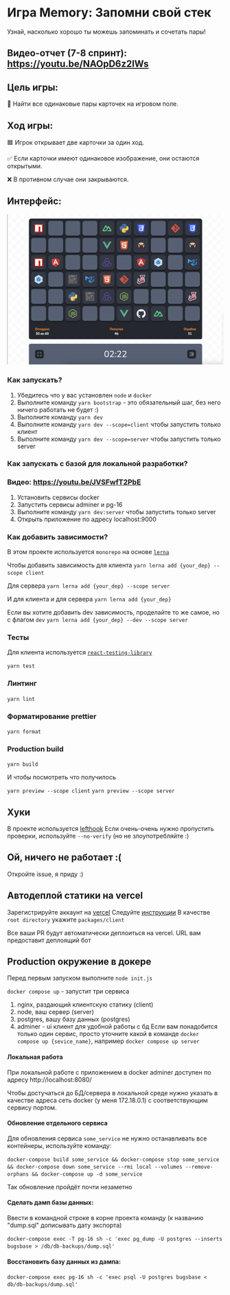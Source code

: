# Игра Memory: Запомни свой стек
Узнай, насколько хорошо ты можешь запоминать и сочетать пары!

## Видео-отчет (7-8 спринт): https://youtu.be/NAOpD6z2IWs

## Цель игры:
🔎 Найти все одинаковые пары карточек на игровом поле.

## Ход игры:

🟦 Игрок открывает две карточки за один ход.

✅ Если карточки имеют одинаковое изображение, они остаются открытыми.

❌ В противном случае они закрываются.

## Интерфейс:

![screenshot](memory-game-interface.png)

### Как запускать?

1. Убедитесь что у вас установлен `node` и `docker`
2. Выполните команду `yarn bootstrap` - это обязательный шаг, без него ничего работать не будет :)
3. Выполните команду `yarn dev`
4. Выполните команду `yarn dev --scope=client` чтобы запустить только клиент
5. Выполните команду `yarn dev --scope=server` чтобы запустить только server

### Как запускать с базой для локальной разработки?

### Видео: https://youtu.be/JVSFwfT2PbE

1. Установить сервисы docker
2. Запустить сервисы adminer и pg-16
3. Выполните команду `yarn dev:server` чтобы запустить только server
4. Открыть приложение по адресу localhost:9000

### Как добавить зависимости?
В этом проекте используется `monorepo` на основе [`lerna`](https://github.com/lerna/lerna)

Чтобы добавить зависимость для клиента
```yarn lerna add {your_dep} --scope client```

Для сервера
```yarn lerna add {your_dep} --scope server```

И для клиента и для сервера
```yarn lerna add {your_dep}```


Если вы хотите добавить dev зависимость, проделайте то же самое, но с флагом `dev`
```yarn lerna add {your_dep} --dev --scope server```


### Тесты

Для клиента используется [`react-testing-library`](https://testing-library.com/docs/react-testing-library/intro/)

```yarn test```

### Линтинг

```yarn lint```

### Форматирование prettier

```yarn format```

### Production build

```yarn build```

И чтобы посмотреть что получилось


`yarn preview --scope client`
`yarn preview --scope server`

## Хуки
В проекте используется [lefthook](https://github.com/evilmartians/lefthook)
Если очень-очень нужно пропустить проверки, используйте `--no-verify` (но не злоупотребляйте :)

## Ой, ничего не работает :(

Откройте issue, я приду :)

## Автодеплой статики на vercel
Зарегистрируйте аккаунт на [vercel](https://vercel.com/)
Следуйте [инструкции](https://vitejs.dev/guide/static-deploy.html#vercel-for-git)
В качестве `root directory` укажите `packages/client`

Все ваши PR будут автоматически деплоиться на vercel. URL вам предоставит деплоящий бот

## Production окружение в докере
Перед первым запуском выполните `node init.js`


`docker compose up` - запустит три сервиса
1. nginx, раздающий клиентскую статику (client)
2. node, ваш сервер (server)
3. postgres, вашу базу данных (postgres)
4. adminer - ui клиент для удобной работы с бд
Если вам понадобится только один сервис, просто уточните какой в команде
`docker compose up {sevice_name}`, например `docker compose up server`

#### Локальная работа
При локальной работе с приложением в docker adminer доступен по адресу http://localhost:8080/

Чтобы достучаться до БД/сервера в локальной среде нужно указать в качестве адреса сеть docker (у меня 172.18.0.1) с соответствующим сервису портом.

#### Обновление отдельного сервиса
Для обновления сервиса `some_service` не нужно останавливать все контейнеры,
используйте команду:

`docker-compose build some_service &&
docker-compose stop some_service &&
docker-compose down some_service --rmi local --volumes --remove-orphans &&
docker-compose up -d some_service`

Так обновление пройдёт почти незаметно

#### Сделать дамп базы данных:

Ввести в командной строке в корне проекта команду
(к названию "dump.sql" дописывать дату экспорта)

`docker-compose exec -T pg-16 sh -c 'exec pg_dump -U postgres --inserts bugsbase > /db/db-backups/dump.sql'`

#### Восстановить базу данных из дампа:

`docker-compose exec pg-16 sh -c 'exec psql -U postgres bugsbase < db/db-backups/dump.sql'`